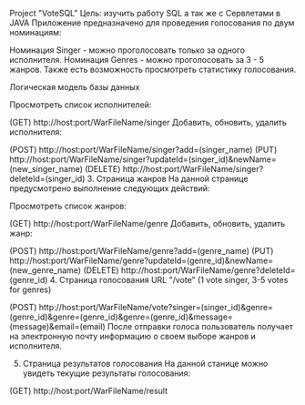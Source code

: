 Project "VoteSQL"
Цель: изучить работу SQL а так же с Сервлетами в JAVA
Приложение предназначено для проведения голосования по двум номинациям:

Номинация Singer - можно проголосовать только за одного исполнителя.
Номинация Genres - можно проголосовать за 3 - 5 жанров.
Также есть возможность просмотреть статистику голосования.

Логическая модель базы данных


Просмотреть список исполнителей:

 (GET) http://host:port/WarFileName/singer
Добавить, обновить, удалить исполнителя:

 (POST)   http://host:port/WarFileName/singer?add=(singer_name) 
 (PUT)    http://host:port/WarFileName/singer?updateId=(singer_id)&newName=(new_singer_name)
 (DELETE) http://host:port/WarFileName/singer?deleteId=(singer_id)
3. Страница жанров
На данной странице предусмотрено выполнение следующих действий:

Просмотреть список жанров:

(GET) http://host:port/WarFileName/genre
Добавить, обновить, удалить жанр:

(POST)   http://host:port/WarFileName/genre?add=(genre_name) 
(PUT)    http://host:port/WarFileName/genre?updateId=(genre_id)&newName=(new_genre_name)
(DELETE) http://host:port/WarFileName/genre?deleteId=(genre_id)
4. Страница голосования
URL "/vote" (1 vote singer, 3-5 votes for genres)

 (POST)  http://host:port/WarFileName/vote?singer=(singer_id)&genre=(genre_id)&genre=(genre_id)&genre=(genre_id)&message=(message)&email=(email)
После отправки голоса пользователь получает на электронную почту информацию о своем выборе жанров и исполнителя.

5. Страница результатов голосования
На данной станице можно увидеть текущие результаты голосования:

(GET) http://host:port/WarFileName/result
